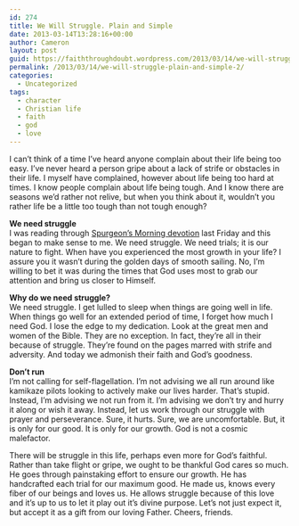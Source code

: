 ```yaml
---
id: 274
title: We Will Struggle. Plain and Simple
date: 2013-03-14T13:28:16+00:00
author: Cameron
layout: post
guid: https://faiththroughdoubt.wordpress.com/2013/03/14/we-will-struggle-plain-and-simple/
permalink: /2013/03/14/we-will-struggle-plain-and-simple-2/
categories:
  - Uncategorized
tags:
  - character
  - Christian life
  - faith
  - god
  - love
---
```

I can’t think of a time I’ve heard anyone complain about their life being too easy. I’ve never heard a person gripe about a lack of strife or obstacles in their life. I myself have complained, however about life being too hard at times. I know people complain about life being tough. And I know there are seasons we’d rather not relive, but when you think about it, wouldn’t you rather life be a little too tough than not tough enough?

**We need struggle**  
I was reading through <a href="http://www.biblegateway.com/devotionals/morning-and-evening/2013/03/08" target="_blank">Spurgeon’s Morning devotion</a> last Friday and this began to make sense to me. We need struggle. We need trials; it is our nature to fight. When have you experienced the most growth in your life? I assure you it wasn’t during the golden days of smooth sailing. No, I’m willing to bet it was during the times that God uses most to grab our attention and bring us closer to Himself.

**Why do we need struggle?**  
We need struggle. I get lulled to sleep when things are going well in life. When things go well for an extended period of time, I forget how much I need God. I lose the edge to my dedication. Look at the great men and women of the Bible. They are no exception. In fact, they’re all in their because of struggle. They’re found on the pages marred with strife and adversity. And today we admonish their faith and God’s goodness.

**Don’t run**  
I’m not calling for self-flagellation. I’m not advising we all run around like kamikaze pilots looking to actively make our lives harder. That’s stupid. Instead, I’m advising we not run from it. I’m advising we don’t try and hurry it along or wish it away. Instead, let us work through our struggle with prayer and perseverance. Sure, it hurts. Sure, we are uncomfortable. But, it is only for our good. It is only for our growth. God is not a cosmic malefactor.

There will be struggle in this life, perhaps even more for God’s faithful. Rather than take flight or gripe, we ought to be thankful God cares so much. He goes through painstaking effort to ensure our growth. He has handcrafted each trial for our maximum good. He made us, knows every fiber of our beings and loves us. He allows struggle because of this love and it’s up to us to let it play out it’s divine purpose. Let’s not just expect it, but accept it as a gift from our loving Father. Cheers, friends.